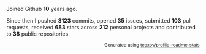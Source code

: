 Joined Github **10** years ago.

Since then I pushed **3123** commits, opened **35** issues, submitted **103** pull requests, received **683** stars across **212** personal projects and contributed to **38** public repositories.

<p align="right"><sub>Generated using <a href="https://github.com/marketplace/actions/profile-readme-stats">teoxoy/profile-readme-stats</a></sub></p>
